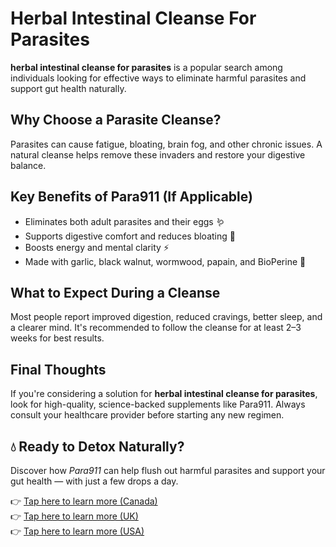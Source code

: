 # Herbal Intestinal Cleanse For Parasites
**herbal intestinal cleanse for parasites** is a popular search among individuals looking for effective ways to eliminate harmful parasites and support gut health naturally.

## Why Choose a Parasite Cleanse?
Parasites can cause fatigue, bloating, brain fog, and other chronic issues. A natural cleanse helps remove these invaders and restore your digestive balance.

## Key Benefits of Para911 (If Applicable)
- Eliminates both adult parasites and their eggs 🪱
- Supports digestive comfort and reduces bloating 💨
- Boosts energy and mental clarity ⚡
- Made with garlic, black walnut, wormwood, papain, and BioPerine 🌿

## What to Expect During a Cleanse
Most people report improved digestion, reduced cravings, better sleep, and a clearer mind. It's recommended to follow the cleanse for at least 2–3 weeks for best results.

## Final Thoughts
If you're considering a solution for **herbal intestinal cleanse for parasites**, look for high-quality, science-backed supplements like Para911. Always consult your healthcare provider before starting any new regimen.

## 💧 Ready to Detox Naturally?

Discover how *Para911* can help flush out harmful parasites and support your gut health — with just a few drops a day.

👉 [Tap here to learn more (Canada)](https://para911-drops.ca/)  
👉 [Tap here to learn more (UK)](https://para911.uk/)  
👉 [Tap here to learn more (USA)](https://usa-para911.com/)
